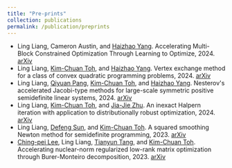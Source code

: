 ```yaml
---
title: "Pre-prints"
collection: publications
permalink: /publication/preprints
---
```


- Ling Liang, Cameron Austin, and [Haizhao Yang](https://haizhaoyang.github.io/). Accelerating Multi-Block Constrained Optimization Through Learning to Optimize, 2024. [arXiv](https://arxiv.org/abs/2409.17320)
- Ling Liang, [Kim-Chuan Toh](https://blog.nus.edu.sg/mattohkc/), and [Haizhao Yang](https://haizhaoyang.github.io/). Vertex exchange method for a class of convex quadratic programming problems, 2024. [arXiv](https://arxiv.org/abs/2407.03294)  
- Ling Liang, [Qiyuan Pang](https://scholar.google.com/citations?user=c6yzSHwAAAAJ&hl=en), [Kim-Chuan Toh](https://blog.nus.edu.sg/mattohkc/), and [Haizhao Yang](https://haizhaoyang.github.io/). Nesterov's accelerated Jacobi-type methods for large-scale symmetric positive semidefinite linear systems, 2024. [arXiv](https://arxiv.org/abs/2407.03272)
- Ling Liang, [Kim-Chuan Toh](https://blog.nus.edu.sg/mattohkc/), and [Jia-Jie Zhu](https://jj-zhu.github.io/). An inexact Halpern iteration with application to distributionally robust optimization, 2024. [arXiv](https://arxiv.org/abs/2402.06033)
- Ling Liang, [Defeng Sun](https://www.polyu.edu.hk/ama/profile/dfsun/), and [Kim-Chuan Toh](https://blog.nus.edu.sg/mattohkc/). A squared smoothing Newton method for semidefinite programming, 2023. [arXiv](https://arxiv.org/abs/2303.05825)
- [Ching-pei Lee](https://leepei.github.io/), Ling Liang, [Tianyun Tang](https://ttymath.github.io/tianyuntang.github.io/), and [Kim-Chuan Toh](https://blog.nus.edu.sg/mattohkc/). Accelerating nuclear-norm regularized low-rank matrix optimization through Burer-Monteiro decomposition, 2023. [arXiv](https://arxiv.org/abs/2204.14067)
